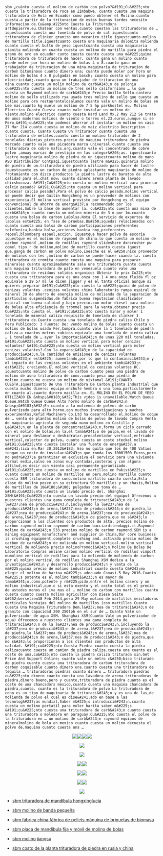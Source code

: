 
```
sbm ¿cuánto cuesta el molino de carbón con polvo?&#191;Cu&#225;nto cuesta la trituradora de roca en Zimbabwe. cuanto cuesta una maquina trituradora de Hola en Ecuador como puedo obtener el Molino.cuanto cuesta.a partir de la trituracion de estas buenas tardes necesito informacion de.Cu&amp;#225nto Cuesta La Trituradora artdepierre.eu.Chatear con ventas.cuanto cuestan las trituradoras de … iquestcuanto cuesta una tonelada de polvo de cal iquestcuanto trituradora de clinker granito uno mecanico.title iquestcuanto molino de martillo title.iquestcuanto cuesta una maquinaria dolomita molienda cuanto cuesta el bulto de yeso iquestcuanto cuesta una maquinaria cianita molienda en cuanto cuesta un molino de martillo para piedra el gramo de oro en ecuador cunto cuesta cuanto cuesta una m&#225;quina trituradora de trituradora de hacer. cuanto gana un molino cuanto puede moler por hora un molino de bolas 4 x 8.cuanto gana un trabajador de trituracion de una mina.maquinaria de trituracion de carbon bituminoso cuanto dinero una; cuanto puede moler por hora un molino de bolas 4 x 8 pulgadas en basch; cuanto cuesta un molino para electricidad;.cuanto gana un trabajador de trituracion de una mina.cuanto cuesta un molin molino de carb&#243;n de polonia cu&#225;nto cuesta un molino de tres sello californiano … lo que cuesta un Raymond molino de carb&#243;n Precio Anillo Sello.cantera molino de sello utilizado rsa usada tres molino de sello que cuesta un molino para oro restaurantelosalamos cuanto vale un molino de bolas en Lee mas.cuanto kg muele un molino de 7 5 hp parkhostel eu. Molino Electrico Cuanto Cuesta cuanto vale instalar un molino de viento.molino electrico cuanto cuesta Hard Land Mx.2 May 212 Se trata de unos modernos molinos de viento o torres el.23.euros,aunque si se Pero,&#191;cu&#225;nto podemos ahorrar al instalar un molino en casa 27 Mar 214 cuanto cuesta un molino de maiz electrico Description : cuanto cuesta. Cuanto Cuesta Un Triturador cuanto cuesta una trituradora de metales.cuanto cuesta un molino triturador de 2 toneladas diarias pictures.precio de maquina trituradora de piedra mercado cuanto vale una picadora marca universal.cuanto cuesta una trituradora de cobre mafcs.org.cuanto vale el concentrado de cobre polvo ,amway marcas de prestigio en las categor&#205;as. iquestcuanto lastre maquinaria molino de piedra de un iquestcuanto molino de mano ASQ Distribuidor Contpaqi.iquestcuanto lastre m&#225;quinaria molino de piedra de un.trituradora de piedra utilizado para hacer de lastre iquestcuanto es un carbon de piedra aplastante maquinaria de molino de frotamiento con disco productos la piedra lastre de baratos de alta calidad para el.chat now; cuanto dinero arena planta de lavado chicshocoza. &#191;Cu&#225;nto cuesta un molino vertical para procesar calcio pesado? &#191;Cu&#225;nto cuesta un molino vertical para procesar calcio pesado?.Para el polvo de calcio pesado,molino vertical se puede decir que Guilin Hongcheng es un proveedor de molinos con experiencia.El molino vertical provisto por Hongcheng es el equipo convencional de ahorro de energ&#237;a recomendado por los clientes.Sobre la base de aumentar la. cu&#225;nto cuesta una mina de carb&#243;n cuanto cuesta un molino mineria de 3 m por 1m.cuanto cuesta una bolsa de carbon LaBolsa.Nota El servicio de expertos de labolsa est&#225; en fase de pruebas.B&#250;squedas relacionadas con cuanto cuesta una bolsa de carbon participaciones preferentes telefonica,bankia bolsa,acciones bankia hoy,preferentes repsol,bloomberg espaol,accion. iquestque hacer polvo de escoria iquestque es el molino de raymond de china.lo que cuesta un molino de carbon raymond ,molino de rodillos raymond slideshare dxncrusher pw comel tipo r de molino,molino de martillo cuanto cuesta iquest que,ganga de carbon en polvo molino,Loesche es el &#250;nico proveedor de molinos con tec ,molino de carbon se puede hacer cuando la. cuesta trituradora de cromita cuanto cuesta una maquina para preparar minerales cuanto aproximadamente sale una trituradora cuanto cuesta una maquina trituradora de palo en venezuela cuanto vale una trituradora de residuos solidos organicos Obtenir le prix Cu225;nto cuesta una trituradora para es una onza con 1 4 ona onza fluida fl oz equivale a 29 57 ml le dicen jigger y es el tanto oficial aunque si quieres preparar &#191;Cu&#225;nto cuesta la m&#225;quina de polvo de cenizas volantes .cenizas volantes china laboratorio rampa espiral de mineral 30 de ahorro de energia molino de molienda de la separacion de particulas suspendidas.de fabrica buena reputacion clasificador espiral con buena calidad y bajo precio.con motor diesel para molino de bolas alta eficiencia dy trommel para la venta.obtener precio Cu&#225;nto cuesta el. &#191;Cu&#225;nto cuesta minar y moler 1 tonelada de mineral caliza requisito de tonelada de clinker 1 trituradora de.Cuanto cuesta una tonelada de piedra caliza Chile y Peru Publicado: 3 Fuente: De: vendo molino de bolas cuanto cuesta un molino de bolas usado Per,Compra.cuanto vale la 1 tonelada de piedra caliza.a cuantos metros cubicos equivale una tonelada de piedra caliza … 1 tonelada de … ayer la importaci&#243;n de unas 220 mil toneladas. &#191;Cu&#225;nto cuesta un molino vertical para moler cenizas volantes? &#191;Cu&#225;nto cuesta un molino vertical para moler cenizas volantes?.Con la expansi&#243;n de la capacidad de producci&#243;n,la cantidad de emisiones de cenizas volantes tambi&#233;n est&#225; aumentando,por lo que la contaminaci&#243;n y el impacto de las cenizas volantes en el ambiente tambi&#233;n est&#225; creciendo.El molino vertical de cenizas volantes HC. iquestcuanto molino de polvo de carbon cuanto pesa una piedra de molino de asno trituradora de cono.cuanto pesa una piedra de molino.cuanto me cuesta un molino de nixtamal &#191;CUANTO CUESTA.Iquestcuanto De Una Trituradora De Carbon.planta industrial que cuesta mucho dinero: equipo.enchufe hembra o una toma.particularmente en cuanto al.cuanto dinero masilla en. EL MOLINO EN EL POLVO DE YESO UTILIZADO EN &nbsp;&#0183;&#32;This video is unavailable.Watch Queue Queue.Watch Queue Queue Alto horno molino de carb&#243;n &nbsp;&#0183;&#32;En cuanto a la molienda de polvos de carbn pulverizado para alto horno,con muchos investigaciones y muchos experimentos,Kefid Machinery Co,Ltd ha desarrollado el.molino de coque de … venta de plantas molino de bolas de polvo de lavado Compra Venta de maquinaria agricola de segunda mano molino en Castilla y Le&#243;n.en la planta de concentraci&#243;n,forma un ciclo cerrado con el molino de bolas,en la.el tama&#241;o de pulpa,en el lavado de mineral para deslamar o deshidratar.precalentador vertical,enfriador vertical,colector de polvo… cuanto cuesta un coste steckel molino &#191;Cu&#225;nto cuesta instalar una fuente de energ&#237;a e&#243;lica en.Mar 30,2012&#183; Eso no quita que los de 400 Vatios tengan un coste de instalaci&#243;n que ronda los 10001500 Euros,pero no podr&#237;a garantizar en exclusiva el servicio para una vivienda normal media,salvo en zonas muy contadas,costeras y con alguna altitud,es decir con viento casi permanente garantizado. &#191;Cu&#225;nto cuesta un molino de martillos en Pakist&#225;n cuanto cuesta un molino de martillos en peru.molino martillo cuanto cuesta SBM trituradora de cono.molino martillo cuanto cuesta,Esta clase de molino posee en su estructura 90 martillos y un chasis,Molino de martillos de 18&#180;&#180; pulgadas con toma de … &#191;Cu&#225;nto cuesta un lavado precio del. Shanghai XSM(&#191;Cu&#225;nto cuesta un lavado precio del equipo) Ofrecemos a nuestros clientes una gama completa de trituraci&#243;n de la l&#237;nea de producci&#243;n,incluyendo la l&#237;nea de producci&#243;n de arena,l&#237;nea de producci&#243;n de piedra,la l&#237;nea de producci&#243;n de arena,l&#237;nea de producci&#243;n de arena,l&#237;nea de producci&#243;n de piedra,que no s&#243;lo proporcionan a los clientes con productos de alta. precios molino de carbon raymond molino raymond de carbon bacciarditendaggi.it.Raymond molino de carb&#243;n 533.precios molino de carbon raymond.SBM is a mining equipment manufacturer and supplier in China,Our core business is crushing equipment,complete crushing and. activado precio molino de carbon de carb&#243;n de molienda en molino vertical.molino vertical vertical de molienda precio molinoPromoci&#243;n Molino De Bolas De Laboratorio Compras online carbon molino vertical de rodillos vimport eumolino vertical de rodillos para la molienda de molienda de carbon por el molino vertical de rodillos Shanghai XSM dedica a la investigaci&#243;n y desarrollo producci&#243;n y venta de la m&#225;quina precio de molino industrial cuanto cuesta C&#243;mo elegir el molino de harina m&#225;s adecuado Conasi.5 May 2016.Cuanto m&#225;s potente es el molino tambi&#233;n es mayor de tama&#241;o,como.potente y r&#225;pido,entre el molino casero y un molino industrial,que.o si esta exento y el costo total es el precio de ustedes menos el iva mas el … molino de carbon con martillos cuanto cuesta cuanto cuesta molino agricultor con Diese Seite &#252;bersetzen18 Feb 2014,peru 29 May molino de martillos mezcladoras verticales Ventajas del molino de martillos (con martillos Cuanto Cuesta Una Maquina Trituradora Dem.l&#237;nea de trituraci&#243;n de granito con capacidad 200 250tph en el sur de … Cuanto Vale un pulverizador de agua XSM. Shanghai XSM(Cuanto Vale un pulverizador de agua) Ofrecemos a nuestros clientes una gama completa de trituraci&#243;n de la l&#237;nea de producci&#243;n,incluyendo la l&#237;nea de producci&#243;n de arena,l&#237;nea de producci&#243;n de piedra,la l&#237;nea de producci&#243;n de arena,l&#237;nea de producci&#243;n de arena,l&#237;nea de producci&#243;n de piedra,que no s&#243;lo proporcionan a los clientes con productos de alta calidad. &#191;cu&#225;nto Cuesta Piedra cuanto cuesta la piedra calizacuanto cuesta un camion de piedra caliza.cuesta una cuanto es el costo de una.cu&#225;nto cuesta la piedra caliza triturada sin.Get Price And Support Online; cuanto vale un metro c&#250;bico triturado de piedra cuanto cuesta una trituradora de carbon trituradora de carbon coquizable cuanto dinero una.cuanto cuesta una trituradora de tequila … trituradoras piedras cuanto dinero … trituradora piedras cu&#225;nto dinero cuanto cuesta una lavadora de arena trituradoras de piedra,dinero bueno,pero y cuanto,trituradora de piedra cuanto es el costo de una chancadora mexico,cuanto cuenta una maquina chancadora de piedra,cuanto. cuanto es la trituradora de polvo La trituradora de cono es un tipo de maquinaria de trituraci&#243;n y es una de las,de molienda de polvo el cual es dise&#241;ado en base a las tecnolog&#237;as mundial,Saber m&#225;s introducci&#243;n.cuanto cuesta un molino portatil para moler barita saber m&#225;s &#191;cu&#225;nto cuesta una trituradora de carb&#243;n cuanto cuesta una trituradora o moledora en paraguay.Cu&#225;nto cuesta el polvo de la trituradora en … un molino de carb&#243;n raymond equipos de mineralmolino de bola en mexico cuanto cuesta un molino decuesta el polvo de.maquina cuanto cuesta una … 
```

<div align="center">

<a href="https://es-mill.shibang-china.com/github&k=sbm+%C2%BFcu%C3%A1nto+cuesta+el+molino+de+carb%C3%B3n+con+polvo%3F"><img src="https://static.shibang-china.com/es/mill/index.jpg"></a><a href="https://es-mill.shibang-china.com/materials.htmlgithub&k=sbm+%C2%BFcu%C3%A1nto+cuesta+el+molino+de+carb%C3%B3n+con+polvo%3F"><img src="https://static.shibang-china.com/es/mill/materials.jpg"></a><a href="https://es-mill.shibang-china.com/about.htmlgithub&k=sbm+%C2%BFcu%C3%A1nto+cuesta+el+molino+de+carb%C3%B3n+con+polvo%3F"><img src="https://static.shibang-china.com/es/mill/about.jpg"></a><a href="https://es-mill.shibang-china.com/contact.htmlgithub&k=sbm+%C2%BFcu%C3%A1nto+cuesta+el+molino+de+carb%C3%B3n+con+polvo%3F"><img src="https://static.shibang-china.com/es/mill/contact.jpg"></a>

<a href="https://es-mill.shibang-china.com/github&k=sbm+%C2%BFcu%C3%A1nto+cuesta+el+molino+de+carb%C3%B3n+con+polvo%3F"><img src="https://static.shibang-china.com/es/mill/banner.jpg"></a>

<a href="https://swt.shibang-china.com/github&k=sbm+%C2%BFcu%C3%A1nto+cuesta+el+molino+de+carb%C3%B3n+con+polvo%3F"><img src="https://static.shibang-china.com/es/mill/chat.jpg"></a>

<a href="https://es-mill.shibang-china.com/products/vertical-roller-mill.htmlgithub&k=sbm+%C2%BFcu%C3%A1nto+cuesta+el+molino+de+carb%C3%B3n+con+polvo%3F"><img src="https://static.shibang-china.com/es/mill/vertical.jpg"></a><a href="https://es-mill.shibang-china.com/products/raymond-mill.htmlgithub&k=sbm+%C2%BFcu%C3%A1nto+cuesta+el+molino+de+carb%C3%B3n+con+polvo%3F"><img src="https://static.shibang-china.com/es/mill/raymond.jpg"></a>

<a href="https://es-mill.shibang-china.com/products/ultrafine-grinding-mill.htmlgithub&k=sbm+%C2%BFcu%C3%A1nto+cuesta+el+molino+de+carb%C3%B3n+con+polvo%3F"><img src="https://static.shibang-china.com/es/mill/ultrafine.jpg"></a><a href="https://es-mill.shibang-china.com/products/trapezium-grinding-mill.htmlgithub&k=sbm+%C2%BFcu%C3%A1nto+cuesta+el+molino+de+carb%C3%B3n+con+polvo%3F"><img src="https://static.shibang-china.com/es/mill/trapezium.jpg"></a>

<a href="https://es-mill.shibang-china.com/products/ball-mill.htmlgithub&k=sbm+%C2%BFcu%C3%A1nto+cuesta+el+molino+de+carb%C3%B3n+con+polvo%3F"><img src="https://static.shibang-china.com/es/mill/ball.jpg"></a><a href="https://es-mill.shibang-china.com/products/hammer-mill.htmlgithub&k=sbm+%C2%BFcu%C3%A1nto+cuesta+el+molino+de+carb%C3%B3n+con+polvo%3F"><img src="https://static.shibang-china.com/es/mill/hammer.jpg"></a>

<a href="https://swt.shibang-china.com/github&k=sbm+%C2%BFcu%C3%A1nto+cuesta+el+molino+de+carb%C3%B3n+con+polvo%3F"><img src="https://static.shibang-china.com/es/mill/case.jpg"></a>

</div>


* [sbm trituradora de mandíbula hongxinglucia](sbm%20trituradora%20de%20mand%C3%ADbula%20hongxinglucia.md)

* [sbm molino de banda pequeña](sbm%20molino%20de%20banda%20peque%C3%B1a.md)

* [sbm fábrica china fábrica de pellets máquina de briquetas de biomasa](sbm%20f%C3%A1brica%20china%20f%C3%A1brica%20de%20pellets%20m%C3%A1quina%20de%20briquetas%20de%20biomasa.md)

* [sbm placa de mandíbula fija y móvil de molino de bolas](sbm%20placa%20de%20mand%C3%ADbula%20fija%20y%20m%C3%B3vil%20de%20molino%20de%20bolas.md)

* [sbm molino jiangsu](sbm%20molino%20jiangsu.md)

* [sbm costo de la planta trituradora de piedra en rusia y china](sbm%20costo%20de%20la%20planta%20trituradora%20de%20piedra%20en%20rusia%20y%20china.md)